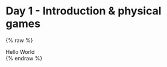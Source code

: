 # Day 1 - Introduction & physical games
{% raw %}
<link rel="stylesheet" href="style.css">
<div class="test">Hello World</div>
{% endraw %}